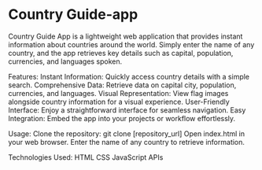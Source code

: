 # Country Guide-app
Country Guide App is a lightweight web application that provides instant information about countries around the world. Simply enter the name of any country, and the app retrieves key details such as capital, population, currencies, and languages spoken.

Features:
Instant Information: Quickly access country details with a simple search.
Comprehensive Data: Retrieve data on capital city, population, currencies, and languages.
Visual Representation: View flag images alongside country information for a visual experience.
User-Friendly Interface: Enjoy a straightforward interface for seamless navigation.
Easy Integration: Embed the app into your projects or workflow effortlessly.

Usage:
Clone the repository: git clone [repository_url]
Open index.html in your web browser.
Enter the name of any country to retrieve information.

Technologies Used:
HTML
CSS
JavaScript
APIs 
